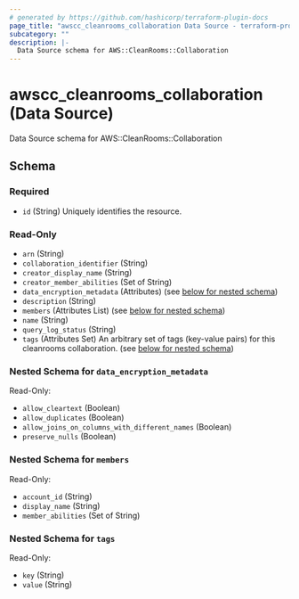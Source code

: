 ```yaml
---
# generated by https://github.com/hashicorp/terraform-plugin-docs
page_title: "awscc_cleanrooms_collaboration Data Source - terraform-provider-awscc"
subcategory: ""
description: |-
  Data Source schema for AWS::CleanRooms::Collaboration
---
```


# awscc_cleanrooms_collaboration (Data Source)

Data Source schema for AWS::CleanRooms::Collaboration



<!-- schema generated by tfplugindocs -->
## Schema

### Required

- `id` (String) Uniquely identifies the resource.

### Read-Only

- `arn` (String)
- `collaboration_identifier` (String)
- `creator_display_name` (String)
- `creator_member_abilities` (Set of String)
- `data_encryption_metadata` (Attributes) (see [below for nested schema](#nestedatt--data_encryption_metadata))
- `description` (String)
- `members` (Attributes List) (see [below for nested schema](#nestedatt--members))
- `name` (String)
- `query_log_status` (String)
- `tags` (Attributes Set) An arbitrary set of tags (key-value pairs) for this cleanrooms collaboration. (see [below for nested schema](#nestedatt--tags))

<a id="nestedatt--data_encryption_metadata"></a>
### Nested Schema for `data_encryption_metadata`

Read-Only:

- `allow_cleartext` (Boolean)
- `allow_duplicates` (Boolean)
- `allow_joins_on_columns_with_different_names` (Boolean)
- `preserve_nulls` (Boolean)


<a id="nestedatt--members"></a>
### Nested Schema for `members`

Read-Only:

- `account_id` (String)
- `display_name` (String)
- `member_abilities` (Set of String)


<a id="nestedatt--tags"></a>
### Nested Schema for `tags`

Read-Only:

- `key` (String)
- `value` (String)

